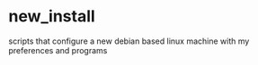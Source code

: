 # new_install
scripts that configure a new debian based linux machine with my preferences and programs

